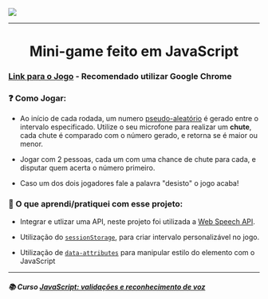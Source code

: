 <p aligin="center"><a href="https://numero-secreto-jogo-lzdavic.vercel.app"><img src="https://i.imgur.com/LfrIzPN.png"></a></p>
<hr>

<h1 align="center" >Mini-game feito em JavaScript</h1>

### [Link para o Jogo](https://numero-secreto-jogo-lzdavic.vercel.app) - Recomendado utilizar Google Chrome

### ❓ Como Jogar:
- Ao início de cada rodada, um numero [pseudo-aleatório](https://developer.mozilla.org/pt-BR/docs/Web/JavaScript/Reference/Global_Objects/Math/random) é gerado entre o intervalo especificado. Utilize o seu microfone para realizar um **chute**, cada chute é comparado com o número gerado, e retorna se é maior ou menor.

- Jogar com 2 pessoas, cada um com uma chance de chute para cada, e disputar quem acerta o número primeiro.

- Caso um dos dois jogadores fale a palavra "desisto" o jogo acaba!

### 🧠 O que aprendi/pratiquei com esse projeto:
- Integrar e utlizar uma API, neste projeto foi utilizada a [Web Speech API](https://developer.mozilla.org/en-US/docs/Web/API/Web_Speech_API).

- Utilização do [`sessionStorage`](https://developer.mozilla.org/en-US/docs/Web/API/Window/sessionStorage), para criar intervalo personalizável no jogo.

- Utilização de [`data-attributes`](https://developer.mozilla.org/en-US/docs/Web/HTML/Global_attributes/data-*) para manipular estilo do elemento com o JavaScript

<hr>

##### 📚 Curso [JavaScript: validações e reconhecimento de voz](https://cursos.alura.com.br/course/javascript-validacoes-reconhecimento-voz)
